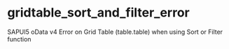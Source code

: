 # gridtable_sort_and_filter_error
SAPUI5 oData v4 Error on Grid Table (table.table) when using Sort or Filter function
